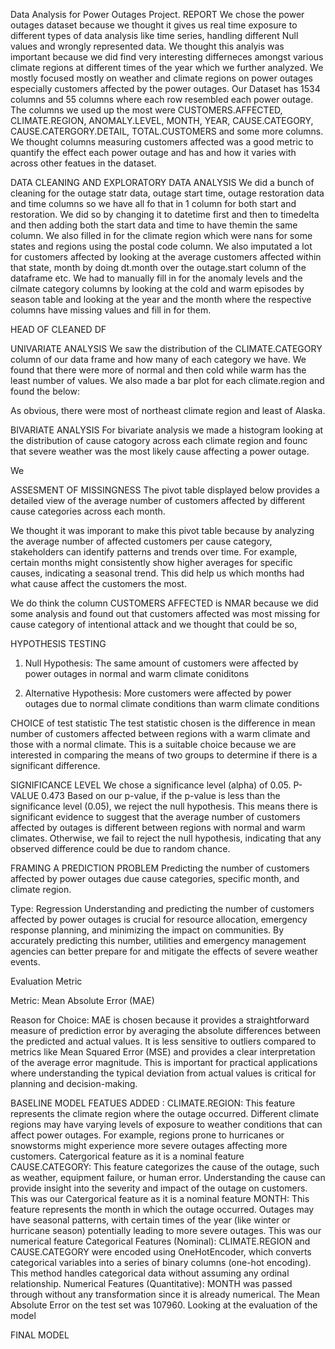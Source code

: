 Data Analysis for Power Outages Project.
REPORT
We chose the power outages dataset because we thought it gives us real time exposure to different types of data analysis like time series, handling different Null values and wrongly represented data. We thought this analyis was important because we did find very interesting differneces amongst various climate regions at different times of the year which we further analyzed. We mostly focused mostly on weather and climate regions on power outages especially customers affected by the power outages. Our Dataset has 1534 columns and 55 columns where each row resembled each power outage. The columns we used up the most were CUSTOMERS.AFFECTED, CLIMATE.REGION, ANOMALY.LEVEL, MONTH, YEAR, CAUSE.CATEGORY, CAUSE.CATERGORY.DETAIL, TOTAL.CUSTOMERS and some more columns. We thought columns measuring customers affected was a good metric to quantify the effect each power outage and has and how it varies with across other featues in the dataset. 

DATA CLEANING AND EXPLORATORY DATA ANALYSIS
We did a bunch of cleaning for the outage statr data, outage start time, outage restoration data and time columns so we have all fo that in 1 column for both start and restoration. We did so by changing it to datetime first and then to timedelta and then adding both the start data and time to have themin the same column. We also filled in for the climate region which were nans for some states and regions using the postal code column. We also imputated a lot for customers affected by looking at the average customers affected within that state, month by doing dt.month over the outage.start column of the dataframe etc. We had to manually fill in for the anomaly levels and the cilmate category columns by looking at the cold and warm episodes by season table and looking at the year and the month where the respective columns have missing values and fill in for them. 

HEAD OF CLEANED DF

UNIVARIATE ANALYSIS
We saw the distribution of the CLIMATE.CATEGORY column of our data frame and how many of each category we have. We found that there were more of normal and then cold while warm has the least number of values. We also made a bar plot for each climate.region and found the below:

As obvious, there were most of northeast climate region and least of Alaska. 

BIVARIATE ANALYSIS
For bivariate analysis we made a histogram looking at the distribution of cause catogory across each climate region and founc that severe weather was the most likely cause affecting a power outage.

We 

ASSESMENT OF MISSINGNESS
The pivot table displayed below provides a detailed view of the average number of customers affected by different cause categories across each month. 


We thought it was imporant to make this pivot table because by analyzing the average number of affected customers per cause category, stakeholders can identify patterns and trends over time. For example, certain months might consistently show higher averages for specific causes, indicating a seasonal trend. This did help us which months had what cause affect the customers the most. 

We do think the column CUSTOMERS AFFECTED is NMAR because we did some analysis and found out that customers affected was most missing for cause category of intentional attack and we thought that could be so, 

HYPOTHESIS TESTING
1. Null Hypothesis: The same amount of customers were affected by power outages in normal and warm climate coniditons

2. Alternative Hypothesis: More customers were affected by power outages due to normal climate conditions than warm climate conditions

CHOICE of test statistic
The test statistic chosen is the difference in mean number of customers affected between regions with a warm climate and those with a normal climate. This is a suitable choice because we are interested in comparing the means of two groups to determine if there is a significant difference.

SIGNIFICANCE LEVEL
We chose a significance level (alpha) of 0.05. 
P-VALUE
0.473
Based on our p-value, if the p-value is less than the significance level (0.05), we reject the null hypothesis. This means there is significant evidence to suggest that the average number of customers affected by outages is different between regions with normal and warm climates. Otherwise, we fail to reject the null hypothesis, indicating that any observed difference could be due to random chance.

FRAMING A PREDICTION PROBLEM
Predicting the number of customers affected by power outages due cause categories, specific month, and climate region. 

Type: Regression
Understanding and predicting the number of customers affected by power outages is crucial for resource allocation, emergency response planning, and minimizing the impact on communities. By accurately predicting this number, utilities and emergency management agencies can better prepare for and mitigate the effects of severe weather events.


Evaluation Metric

Metric: Mean Absolute Error (MAE)

Reason for Choice: MAE is chosen because it provides a straightforward measure of prediction error by averaging the absolute differences between the predicted and actual values. It is less sensitive to outliers compared to metrics like Mean Squared Error (MSE) and provides a clear interpretation of the average error magnitude. This is important for practical applications where understanding the typical deviation from actual values is critical for planning and decision-making.

BASELINE MODEL
FEATUES ADDED :
CLIMATE.REGION: This feature represents the climate region where the outage occurred. Different climate regions may have varying levels of exposure to weather conditions that can affect power outages. For example, regions prone to hurricanes or snowstorms might experience more severe outages affecting more customers. Catergorical feature as it is a nominal feature
CAUSE.CATEGORY: This feature categorizes the cause of the outage, such as weather, equipment failure, or human error. Understanding the cause can provide insight into the severity and impact of the outage on customers. This was our Catergorical feature as it is a nominal feature
MONTH: This feature represents the month in which the outage occurred. Outages may have seasonal patterns, with certain times of the year (like winter or hurricane season) potentially leading to more severe outages. This was our numerical feature
Categorical Features (Nominal): CLIMATE.REGION and CAUSE.CATEGORY were encoded using OneHotEncoder, which converts categorical variables into a series of binary columns (one-hot encoding). This method handles categorical data without assuming any ordinal relationship.
Numerical Features (Quantitative): MONTH was passed through without any transformation since it is already numerical.
The Mean Absolute Error on the test set was 107960.
Looking at the evaluation of the model 


FINAL MODEL
